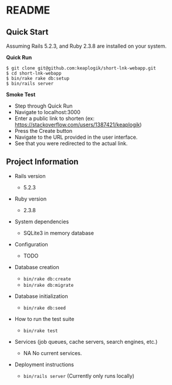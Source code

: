 # README

## Quick Start
Assuming Rails 5.2.3, and Ruby 2.3.8 are installed on your system.

**Quick Run**
```
$ git clone git@github.com:keaplogik/short-lnk-webapp.git
$ cd short-lnk-webapp
$ bin/rake rake db:setup
$ bin/rails server
```

**Smoke Test**
- Step through Quick Run
- Navigate to localhost:3000
- Enter a public link to shorten (ex: https://stackoverflow.com/users/1387421/keaplogik)
- Press the Create button
- Navigate to the URL provided in the user interface.
- See that you were redirected to the actual link.


## Project Information
* Rails version
    - 5.2.3

* Ruby version
    - 2.3.8

* System dependencies
    - SQLite3 in memory database

* Configuration
    - TODO

* Database creation
    - `bin/rake db:create`
    - `bin/rake db:migrate`

* Database initialization
    - `bin/rake db:seed`

* How to run the test suite
    - `bin/rake test`

* Services (job queues, cache servers, search engines, etc.)
    - NA No current services. 

* Deployment instructions
    - `bin/rails server` (Currently only runs locally)
